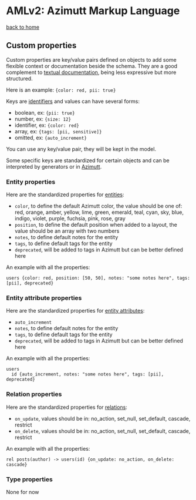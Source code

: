 # AMLv2: Azimutt Markup Language

[back to home](./README.md)


## Custom properties

Custom properties are key/value pairs defined on objects to add some flexible context or documentation beside the schema.
They are a good complement to [textual documentation](./documentation.md), being less expressive but more structured.

Here is an example: `{color: red, pii: true}`

Keys are [identifiers](./identifier.md) and values can have several forms:

- boolean, ex: `{pii: true}`
- number, ex: `{size: 12}`
- identifier, ex: `{color: red}`
- array, ex: `{tags: [pii, sensitive]}`
- omitted, ex: `{auto_increment}`

You can use any key/value pair, they will be kept in the model.

Some specific keys are standardized for certain objects and can be interpreted by generators or in [Azimutt](https://azimutt.app).


### Entity properties

Here are the standardized properties for [entities](./entity.md):

- `color`, to define the default Azimutt color, the value should be one of: red, orange, amber, yellow, lime, green, emerald, teal, cyan, sky, blue, indigo, violet, purple, fuchsia, pink, rose, gray
- `position`, to define the default position when added to a layout, the value should be an array with two numbers
- `notes`, to define default notes for the entity
- `tags`, to define default tags for the entity
- `deprecated`, will be added to tags in Azimutt but can be better defined here

An example with all the properties:

```aml
users {color: red, position: [50, 50], notes: "some notes here", tags: [pii], deprecated}
```


### Entity attribute properties

Here are the standardized properties for [entity attributes](./entity.md#attribute):

- `auto_increment`
- `notes`, to define default notes for the entity
- `tags`, to define default tags for the entity
- `deprecated`, will be added to tags in Azimutt but can be better defined here

An example with all the properties:

```aml
users
  id {auto_increment, notes: "some notes here", tags: [pii], deprecated}
```


### Relation properties

Here are the standardized properties for [relations](./relation.md):

- `on_update`, values should be in: no_action, set_null, set_default, cascade, restrict
- `on_delete`, values should be in: no_action, set_null, set_default, cascade, restrict

An example with all the properties:

```aml
rel posts(author) -> users(id) {on_update: no_action, on_delete: cascade}
```


### Type properties

None for now
